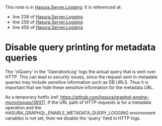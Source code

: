 This note is in [Hasura.Server.Logging](https://github.com/hasura/graphql-engine/blob/master/server/src-lib/Hasura/Server/Logging.hs#L270).
It is referenced at:
  - line 238 of [Hasura.Server.Logging](https://github.com/hasura/graphql-engine/blob/master/server/src-lib/Hasura/Server/Logging.hs#L238)
  - line 258 of [Hasura.Server.Logging](https://github.com/hasura/graphql-engine/blob/master/server/src-lib/Hasura/Server/Logging.hs#L258)
  - line 456 of [Hasura.Server.Logging](https://github.com/hasura/graphql-engine/blob/master/server/src-lib/Hasura/Server/Logging.hs#L456)

# Disable query printing for metadata queries

The 'olQuery' in the 'OperationLog' logs the actual query that is sent over HTTP.
This can lead to security issues, since the request sent in metadata queries may
include sensitive information such as DB URLS. Thus it is important that we hide
these sensitive information for the metadata URL.

As a temporary hotfix (ref: https://github.com/hasura/graphql-engine-mono/issues/3937),
If the URL path of HTTP requests is for a metadata operation and the
HASURA_GRAPHQL_ENABLE_METADATA_QUERY_LOGGING envirnoment variables is not set, then
we disable the 'query' field in HTTP logs.

